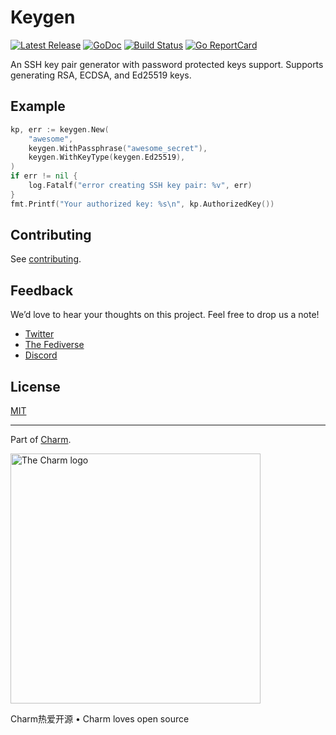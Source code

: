 # Keygen

[![Latest Release](https://img.shields.io/github/release/charmbracelet/keygen.svg)](https://github.com/charmbracelet/keygen/releases)
[![GoDoc](https://godoc.org/github.com/golang/gddo?status.svg)](https://pkg.go.dev/github.com/charmbracelet/keygen?tab=doc)
[![Build Status](https://github.com/charmbracelet/keygen/workflows/build/badge.svg)](https://github.com/charmbracelet/keygen/actions)
[![Go ReportCard](https://goreportcard.com/badge/charmbracelet/keygen)](https://goreportcard.com/report/charmbracelet/keygen)

An SSH key pair generator with password protected keys support. Supports generating RSA, ECDSA, and Ed25519 keys.

## Example

```go
kp, err := keygen.New(
    "awesome",
    keygen.WithPassphrase("awesome_secret"),
    keygen.WithKeyType(keygen.Ed25519),
)
if err != nil {
    log.Fatalf("error creating SSH key pair: %v", err)
}
fmt.Printf("Your authorized key: %s\n", kp.AuthorizedKey())
```

## Contributing

See [contributing][contribute].

[contribute]: https://github.com/charmbracelet/keygen/contribute

## Feedback

We’d love to hear your thoughts on this project. Feel free to drop us a note!

- [Twitter](https://twitter.com/charmcli)
- [The Fediverse](https://mastodon.social/@charmcli)
- [Discord](https://charm.sh/chat)

## License

[MIT](https://github.com/charmbracelet/keygen/raw/master/LICENSE)

---

Part of [Charm](https://charm.sh).

<a href="https://charm.sh/"><img alt="The Charm logo" src="https://stuff.charm.sh/charm-badge.jpg" width="400"></a>

Charm热爱开源 • Charm loves open source
